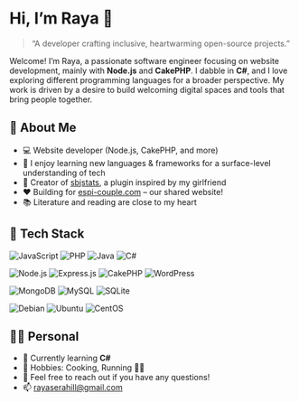 # Hi, I’m Raya 👋

> “A developer crafting inclusive, heartwarming open-source projects.”

Welcome! I’m Raya, a passionate software engineer focusing on website development, mainly with **Node.js** and **CakePHP**. I dabble in **C#**, and I love exploring different programming languages for a broader perspective. My work is driven by a desire to build welcoming digital spaces and tools that bring people together.

## 🌺 About Me

- 💻 Website developer (Node.js, CakePHP, and more)
- 🧩 I enjoy learning new languages & frameworks for a surface-level understanding of tech
- 🎉 Creator of [sbjstats](https://github.com/RayaEspi/sbjstats), a plugin inspired by my girlfriend
- ❤️ Building for [espi-couple.com](https://espi-couple.com/) – our shared website!
- 📚 Literature and reading are close to my heart

## 🚀 Tech Stack

![JavaScript](https://img.shields.io/badge/JavaScript-41b883?style=for-the-badge&logo=javascript&logoColor=white)
![PHP](https://img.shields.io/badge/PHP-41b883?style=for-the-badge&logo=php&logoColor=white)
![Java](https://img.shields.io/badge/Java-41b883?style=for-the-badge&logo=java&logoColor=white)
![C#](https://img.shields.io/badge/C-41b883?style=for-the-badge&logo=C++#&logoColor=white)

![Node.js](https://img.shields.io/badge/Node.js-323330?style=for-the-badge&logo=nodedotjs&logoColor=white)
![Express.js](https://img.shields.io/badge/Express.js-323330?style=for-the-badge&logo=express&logoColor=white)
![CakePHP](https://img.shields.io/badge/CakePHP-323330?style=for-the-badge&logo=cakephp&logoColor=white)
![WordPress](https://img.shields.io/badge/WordPress-323330?style=for-the-badge&logo=wordpress&logoColor=white)

![MongoDB](https://img.shields.io/badge/MongoDB-41b883?style=for-the-badge&logo=mongodb&logoColor=white)
![MySQL](https://img.shields.io/badge/MySQL-41b883?style=for-the-badge&logo=mysql&logoColor=white)
![SQLite](https://img.shields.io/badge/SQLite-41b883?style=for-the-badge&logo=sqlite&logoColor=white)

![Debian](https://img.shields.io/badge/Debian-323330?style=for-the-badge&logo=debian&logoColor=white)
![Ubuntu](https://img.shields.io/badge/Ubuntu-323330?style=for-the-badge&logo=ubuntu&logoColor=white)
![CentOS](https://img.shields.io/badge/CentOS-323330?style=for-the-badge&logo=centos&logoColor=white)


## 👩‍💻 Personal

- 🌱 Currently learning **C#**
- 🧡 Hobbies: Cooking, Running 🏃‍♀️
- 💬 Feel free to reach out if you have any questions!
- 📫 [rayaserahill@gmail.com](mailto:rayaserahill@gmail.com)
